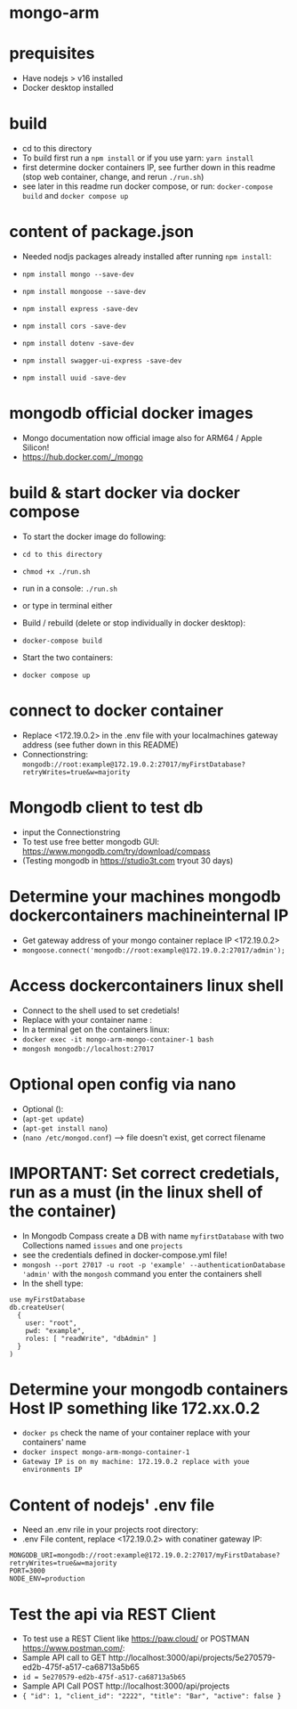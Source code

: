 # mongo-arm

# prequisites

- Have nodejs > v16 installed
- Docker desktop installed

# build

- cd to this directory
- To build first run a `npm install` or if you use yarn: `yarn install`
- first determine docker containers IP, see further down in this readme (stop web container, change, and rerun `./run.sh`)
- see later in this readme run docker compose, or run: `docker-compose build` and `docker compose up`

# content of package.json

- Needed nodjs packages already installed after running `npm install`:

- `npm install mongo --save-dev`
- `npm install mongoose --save-dev`
- `npm install express -save-dev`
- `npm install cors -save-dev`
- `npm install dotenv -save-dev`
- `npm install swagger-ui-express -save-dev`
- `npm install uuid -save-dev`

# mongodb official docker images

- Mongo documentation now official image also for ARM64 / Apple Silicon!
- https://hub.docker.com/_/mongo

# build & start docker via docker compose
- To start the docker image do following:
- `cd to this directory`
- `chmod +x ./run.sh`
- run in a console: `./run.sh`
- or type in terminal either

- Build / rebuild (delete or stop individually in docker desktop):
- `docker-compose build`

- Start the two containers:
- `docker compose up`

# connect to docker container

- Replace <172.19.0.2> in the .env file with your localmachines gateway address (see futher down in this README)
- Connectionstring: `mongodb://root:example@172.19.0.2:27017/myFirstDatabase?retryWrites=true&w=majority`

# Mongodb client to test db

- input the Connectionstring
- To test use free better mongodb GUI: https://www.mongodb.com/try/download/compass
- (Testing mongodb in https://studio3t.com tryout 30 days)

# Determine your machines mongodb dockercontainers machineinternal IP

- Get gateway address of your mongo container replace IP <172.19.0.2>
- `mongoose.connect('mongodb://root:example@172.19.0.2:27017/admin');`

# Access dockercontainers linux shell

- Connect to the shell used to set credetials!
- Replace with your container name <mongo-arm-mongo-container-1>:
- In a terminal get on the containers linux:
- `docker exec -it mongo-arm-mongo-container-1 bash`
- `mongosh mongodb://localhost:27017`

# Optional open config via nano

- Optional ():
- (`apt-get update`)
- (`apt-get install nano`)
- (`nano /etc/mongod.conf`) --> file doesn't exist, get correct filename


# IMPORTANT: Set correct credetials, run as a must (in the linux shell of the container)
- In Mongodb Compass create a DB with name `myfirstDatabase` with two Collections named `issues` and one `projects`
- see the credentials defined in docker-compose.yml file!
- `mongosh --port 27017 -u root -p 'example' --authenticationDatabase 'admin'` with the `mongosh` command you enter the containers shell
- In the shell type:
````
use myFirstDatabase
db.createUser(
  {
    user: "root",
    pwd: "example",
    roles: [ "readWrite", "dbAdmin" ]
  }
)
````

# Determine your mongodb containers Host IP something like 172.xx.0.2
 
- `docker ps` check the name of your container replace <mongo-arm-mongo-container-1> with your containers' name
- `docker inspect mongo-arm-mongo-container-1 `
- `Gateway IP is on my machine: 172.19.0.2 replace with youe environments IP`

# Content of nodejs' .env file

- Need an .env rile in your projects root directory:
- .env File content, replace <172.19.0.2> with conatiner gateway IP:
`````
MONGODB_URI=mongodb://root:example@172.19.0.2:27017/myFirstDatabase?retryWrites=true&w=majority
PORT=3000
NODE_ENV=production
`````

# Test the api via REST Client

- To test use a REST Client like https://paw.cloud/ or POSTMAN https://www.postman.com/:
- Sample API call to GET http://localhost:3000/api/projects/5e270579-ed2b-475f-a517-ca68713a5b65
- `id = 5e270579-ed2b-475f-a517-ca68713a5b65`
- Sample API Call POST http://localhost:3000/api/projects
- `{ "id": 1, "client_id": "2222", "title": "Bar", "active": false }`